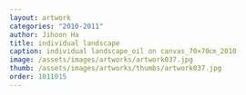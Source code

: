 ```yaml
---
layout: artwork 
categories: "2010-2011"
author: Jihoon Ha 
title: individual landscape 
caption: individual landscape_oil on canvas_70×70㎝_2010 
image: /assets/images/artworks/artwork037.jpg 
thumb: /assets/images/artworks/thumbs/artwork037.jpg 
order: 1011015 
---
```

